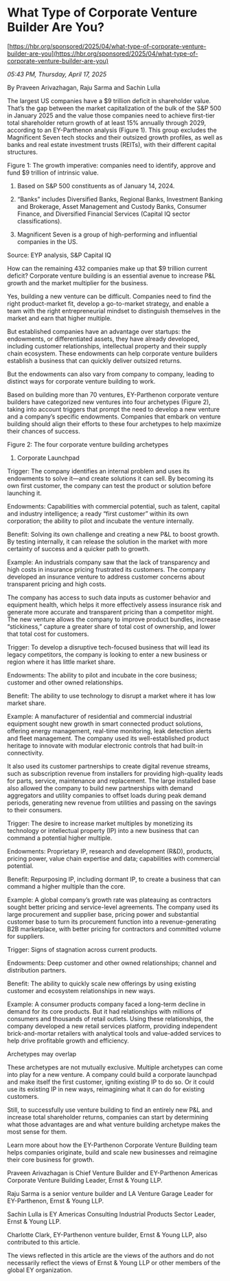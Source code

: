 # What Type of Corporate Venture Builder Are You?

[https://hbr.org/sponsored/2025/04/what-type-of-corporate-venture-builder-are-you](https://hbr.org/sponsored/2025/04/what-type-of-corporate-venture-builder-are-you)

*05:43 PM, Thursday, April 17, 2025*

By Praveen Arivazhagan, Raju Sarma and Sachin Lulla

The largest US companies have a $9 trillion deficit in shareholder value. That’s the gap between the market capitalization of the bulk of the S&P 500 in January 2025 and the value those companies need to achieve first-tier total shareholder return growth of at least 15% annually through 2029, according to an EY-Parthenon analysis (Figure 1). This group excludes the Magnificent Seven tech stocks and their outsized growth profiles, as well as banks and real estate investment trusts (REITs), with their different capital structures.

Figure 1: The growth imperative: companies need to identify, approve and fund $9 trillion of intrinsic value.

1. Based on S&P 500 constituents as of January 14, 2024.

2. “Banks” includes Diversified Banks, Regional Banks, Investment Banking and Brokerage, Asset Management and Custody Banks, Consumer Finance, and Diversified Financial Services (Capital IQ sector classifications).

3. Magnificent Seven is a group of high-performing and influential companies in the US.

Source: EYP analysis, S&P Capital IQ

How can the remaining 432 companies make up that $9 trillion current deficit? Corporate venture building is an essential avenue to increase P&L growth and the market multiplier for the business.

Yes, building a new venture can be difficult. Companies need to find the right product-market fit, develop a go-to-market strategy, and enable a team with the right entrepreneurial mindset to distinguish themselves in the market and earn that higher multiple.

But established companies have an advantage over startups: the endowments, or differentiated assets, they have already developed, including customer relationships, intellectual property and their supply chain ecosystem. These endowments can help corporate venture builders establish a business that can quickly deliver outsized returns.

But the endowments can also vary from company to company, leading to distinct ways for corporate venture building to work.

Based on building more than 70 ventures, EY-Parthenon corporate venture builders have categorized new ventures into four archetypes (Figure 2), taking into account triggers that prompt the need to develop a new venture and a company’s specific endowments. Companies that embark on venture building should align their efforts to these four archetypes to help maximize their chances of success.

Figure 2: The four corporate venture building archetypes

1. Corporate Launchpad

Trigger: The company identifies an internal problem and uses its endowments to solve it—and create solutions it can sell. By becoming its own first customer, the company can test the product or solution before launching it.

Endowments: Capabilities with commercial potential, such as talent, capital and industry intelligence; a ready “first customer” within its own corporation; the ability to pilot and incubate the venture internally.

Benefit: Solving its own challenge and creating a new P&L to boost growth. By testing internally, it can release the solution in the market with more certainty of success and a quicker path to growth.

Example: An industrials company saw that the lack of transparency and high costs in insurance pricing frustrated its customers. The company developed an insurance venture to address customer concerns about transparent pricing and high costs.

The company has access to such data inputs as customer behavior and equipment health, which helps it more effectively assess insurance risk and generate more accurate and transparent pricing than a competitor might. The new venture allows the company to improve product bundles, increase “stickiness,” capture a greater share of total cost of ownership, and lower that total cost for customers.

Trigger: To develop a disruptive tech-focused business that will lead its legacy competitors, the company is looking to enter a new business or region where it has little market share.

Endowments: The ability to pilot and incubate in the core business; customer and other owned relationships.

Benefit: The ability to use technology to disrupt a market where it has low market share.

Example: A manufacturer of residential and commercial industrial equipment sought new growth in smart connected product solutions, offering energy management, real-time monitoring, leak detection alerts and fleet management. The company used its well-established product heritage to innovate with modular electronic controls that had built-in connectivity.

It also used its customer partnerships to create digital revenue streams, such as subscription revenue from installers for providing high-quality leads for parts, service, maintenance and replacement. The large installed base also allowed the company to build new partnerships with demand aggregators and utility companies to offset loads during peak demand periods, generating new revenue from utilities and passing on the savings to their consumers.

Trigger: The desire to increase market multiples by monetizing its technology or intellectual property (IP) into a new business that can command a potential higher multiple.

Endowments: Proprietary IP, research and development (R&D), products, pricing power, value chain expertise and data; capabilities with commercial potential.

Benefit: Repurposing IP, including dormant IP, to create a business that can command a higher multiple than the core.

Example: A global company’s growth rate was plateauing as contractors sought better pricing and service-level agreements. The company used its large procurement and supplier base, pricing power and substantial customer base to turn its procurement function into a revenue-generating B2B marketplace, with better pricing for contractors and committed volume for suppliers.

Trigger: Signs of stagnation across current products.

Endowments: Deep customer and other owned relationships; channel and distribution partners.

Benefit: The ability to quickly scale new offerings by using existing customer and ecosystem relationships in new ways.

Example: A consumer products company faced a long-term decline in demand for its core products. But it had relationships with millions of consumers and thousands of retail outlets. Using these relationships, the company developed a new retail services platform, providing independent brick-and-mortar retailers with analytical tools and value-added services to help drive profitable growth and efficiency.

Archetypes may overlap

These archetypes are not mutually exclusive. Multiple archetypes can come into play for a new venture. A company could build a corporate launchpad and make itself the first customer, igniting existing IP to do so. Or it could use its existing IP in new ways, reimagining what it can do for existing customers.

Still, to successfully use venture building to find an entirely new P&L and increase total shareholder returns, companies can start by determining what those advantages are and what venture building archetype makes the most sense for them.

Learn more about how the EY-Parthenon Corporate Venture Building team helps companies originate, build and scale new businesses and reimagine their core business for growth.

Praveen Arivazhagan is Chief Venture Builder and EY-Parthenon Americas Corporate Venture Building Leader, Ernst & Young LLP.

Raju Sarma is a senior venture builder and LA Venture Garage Leader for EY-Parthenon, Ernst & Young LLP.

Sachin Lulla is EY Americas Consulting Industrial Products Sector Leader, Ernst & Young LLP.

Charlotte Clark, EY-Parthenon venture builder, Ernst & Young LLP, also contributed to this article.

The views reflected in this article are the views of the authors and do not necessarily reflect the views of Ernst & Young LLP or other members of the global EY organization.

